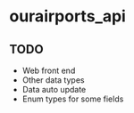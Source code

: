 # ourairports_api

## TODO
* Web front end
* Other data types
* Data auto update
* Enum types for some fields